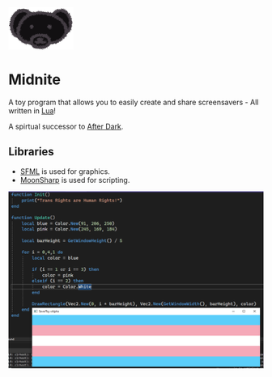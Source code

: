 [![](git-resources/MidniteLogo.png)](https://robinsaviary.com/midnite/)

# Midnite
A toy program that allows you to easily create and share screensavers - All written in [Lua](https://www.lua.org/)!

A spirtual successor to [After Dark](https://en.wikipedia.org/wiki/After_Dark_(software)).

## Libraries
- [SFML](https://www.sfml-dev.org/) is used for graphics.
- [MoonSharp](https://www.moonsharp.org/) is used for scripting.

![](git-resources/example.png)
